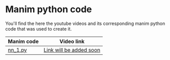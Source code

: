 # Manim python code

You'll find the here the youtube videos and its corresponding manim python code that was used to create it.

| **Manim code** | **Video link** |
|---|---|
| [nn_1.py](videos\nn_1.py)  | [Link will be added soon](https://www.youtube.com/) |
